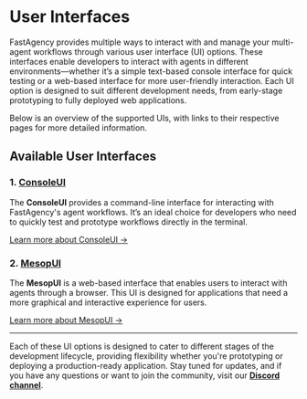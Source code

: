# User Interfaces

FastAgency provides multiple ways to interact with and manage your multi-agent workflows through various user interface (UI) options. These interfaces enable developers to interact with agents in different environments—whether it’s a simple text-based console interface for quick testing or a web-based interface for more user-friendly interaction. Each UI option is designed to suit different development needs, from early-stage prototyping to fully deployed web applications.

Below is an overview of the supported UIs, with links to their respective pages for more detailed information.

## Available User Interfaces

### 1. **[ConsoleUI](./console/basics.md)**
The **ConsoleUI** provides a command-line interface for interacting with FastAgency's agent workflows. It’s an ideal choice for developers who need to quickly test and prototype workflows directly in the terminal.

[Learn more about ConsoleUI →](./console/basics.md)

### 2. **[MesopUI](./mesop/basics.md)**
The **MesopUI** is a web-based interface that enables users to interact with agents through a browser. This UI is designed for applications that need a more graphical and interactive experience for users.

[Learn more about MesopUI →](./mesop/basics.md)

---

Each of these UI options is designed to cater to different stages of the development lifecycle, providing flexibility whether you're prototyping or deploying a production-ready application. Stay tuned for updates, and if you have any questions or want to join the community, visit our [**Discord channel**](https://discord.gg/kJjSGWrknU).
